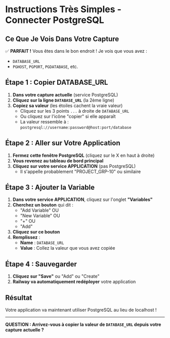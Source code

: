 # Instructions Très Simples - Connecter PostgreSQL

## Ce Que Je Vois Dans Votre Capture

✅ **PARFAIT !** Vous êtes dans le bon endroit ! Je vois que vous avez :
- `DATABASE_URL` 
- `PGHOST`, `PGPORT`, `PGDATABASE`, etc.

## Étape 1 : Copier DATABASE_URL

1. **Dans votre capture actuelle** (service PostgreSQL)
2. **Cliquez sur la ligne `DATABASE_URL`** (la 2ème ligne)
3. **Copiez sa valeur** (les étoiles cachent la vraie valeur)
   - Cliquez sur les 3 points `...` à droite de `DATABASE_URL`
   - Ou cliquez sur l'icône "copier" si elle apparaît
   - La valeur ressemble à : `postgresql://username:password@host:port/database`

## Étape 2 : Aller sur Votre Application

1. **Fermez cette fenêtre PostgreSQL** (cliquez sur le X en haut à droite)
2. **Vous revenez au tableau de bord principal**
3. **Cliquez sur votre service APPLICATION** (pas PostgreSQL)
   - Il s'appelle probablement "PROJECT_GRP-10" ou similaire

## Étape 3 : Ajouter la Variable

1. **Dans votre service APPLICATION**, cliquez sur l'onglet **"Variables"**
2. **Cherchez un bouton** qui dit :
   - "Add Variable" OU
   - "New Variable" OU 
   - "+" OU
   - "Add"
3. **Cliquez sur ce bouton**
4. **Remplissez** :
   - **Name** : `DATABASE_URL`
   - **Value** : Collez la valeur que vous avez copiée

## Étape 4 : Sauvegarder

1. **Cliquez sur "Save"** ou "Add" ou "Create"
2. **Railway va automatiquement redéployer** votre application

## Résultat

Votre application va maintenant utiliser PostgreSQL au lieu de localhost !

---

**QUESTION : Arrivez-vous à copier la valeur de `DATABASE_URL` depuis votre capture actuelle ?**